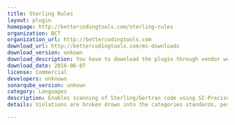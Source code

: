 ```yaml
---
title: Sterling Rules
layout: plugin
homepage: http://bettercodingtools.com/sterling-rules
organization: BCT
organization_url: http://bettercodingtools.com
download_url: http://bettercodingtools.com/ms-downloads
download_version: unkown
download_description: You have to download the plugin through vendor website
download_date: 2016-06-07
license: Commercial
developers: unknown
sonarqube_version: unkown
category: Languages
description: Enables scanning of Sterling/Gertran code using SI-Precise. 
details: Violations are broken drown into the categories standards, performance, correctness, security and other. Rules include validate queue names against a naming standard, no default error handler, in process fault handler, process, operation or sequence has no name, JDBC Table not defined, lock and Unlock do not match, duplicate sequence found, process called but defined, process invoking self Dead code found, case not defined, case has no matching rule, prefer SFTP over FTP (security), ...

---
```

